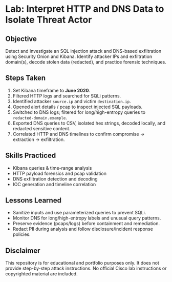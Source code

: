 # Lab: Interpret HTTP and DNS Data to Isolate Threat Actor

## Objective
Detect and investigate an SQL injection attack and DNS-based exfiltration using Security Onion and Kibana.
Identify attacker IPs and exfiltration domain(s), decode stolen data (redacted), and practice forensic techniques.

## Steps Taken
1. Set Kibana timeframe to **June 2020**.
2. Filtered HTTP logs and searched for SQLi patterns.
3. Identified attacker `source.ip` and victim `destination.ip`.
4. Opened alert details / pcap to inspect injected SQL payloads.
5. Switched to DNS logs; filtered for long/high-entropy queries to `redacted-domain.example`.
6. Exported DNS queries to CSV, isolated hex strings, decoded locally, and redacted sensitive content.
7. Correlated HTTP and DNS timelines to confirm compromise → extraction → exfiltration.

## Skills Practiced
- Kibana queries & time-range analysis
- HTTP payload forensics and pcap validation
- DNS exfiltration detection and decoding
- IOC generation and timeline correlation

## Lessons Learned
- Sanitize inputs and use parameterized queries to prevent SQLi.
- Monitor DNS for long/high-entropy labels and unusual query patterns.
- Preserve evidence (pcaps/logs) before containment and remediation.
- Redact PII during analysis and follow disclosure/incident response policies.

## Disclaimer
This repository is for educational and portfolio purposes only.
It does not provide step-by-step attack instructions.
No official Cisco lab instructions or copyrighted material are included.
